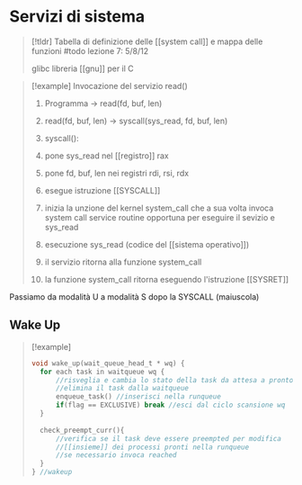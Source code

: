 # Servizi di sistema

>[!tldr] Tabella di definizione delle [[system call]] e mappa delle funzioni
>#todo lezione 7: 5/8/12
>
> glibc libreria [[gnu]] per il C


>[!example] Invocazione del servizio read()
>1. Programma -> read(fd, buf, len)
>2. read(fd, buf, len) -> syscall(sys_read, fd, buf, len) 
>3. syscall():
>	1. pone sys_read nel [[registro]] rax
>	2. pone fd, buf, len nei registri rdi, rsi, rdx
>	3. esegue istruzione [[SYSCALL]]
>
>4. inizia la unzione del kernel system_call che a sua volta invoca system call service routine opportuna per eseguire il sevizio e sys_read
>5. esecuzione sys_read (codice del [[sistema operativo]])
>6. il servizio ritorna alla funzione system_call
>7. la funzione system_call ritorna eseguendo l'istruzione [[SYSRET]]


Passiamo da modalità U a modalità S dopo la SYSCALL (maiuscola)

## Wake Up

>[!example]
>```c
>void wake_up(wait_queue_head_t * wq) {
>	for each task in waitqueue wq {
>		//risveglia e cambia lo stato della task da attesa a pronto
>		//elimina il task dalla waitqueue
>		enqueue_task() //inserisci nella runqueue
>		if(flag == EXCLUSIVE) break //esci dal ciclo scansione wq
>	}
>	
>	check_preempt_curr(){
>		//verifica se il task deve essere preempted per modifica
>		//[[insieme]] dei processi pronti nella runqueue
>		//se necessario invoca reached
>	}
>} //wakeup
```


